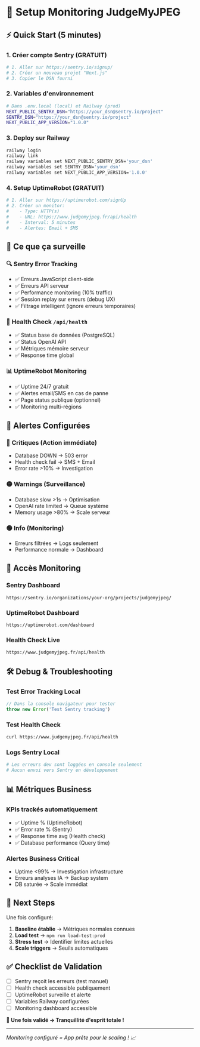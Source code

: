 # 🚨 Setup Monitoring JudgeMyJPEG

## ⚡ Quick Start (5 minutes)

### 1. Créer compte Sentry (GRATUIT)
```bash
# 1. Aller sur https://sentry.io/signup/
# 2. Créer un nouveau projet "Next.js"
# 3. Copier le DSN fourni
```

### 2. Variables d'environnement
```bash
# Dans .env.local (local) et Railway (prod)
NEXT_PUBLIC_SENTRY_DSN="https://your_dsn@sentry.io/project"
SENTRY_DSN="https://your_dsn@sentry.io/project"  
NEXT_PUBLIC_APP_VERSION="1.0.0"
```

### 3. Deploy sur Railway
```bash
railway login
railway link
railway variables set NEXT_PUBLIC_SENTRY_DSN='your_dsn'
railway variables set SENTRY_DSN='your_dsn'
railway variables set NEXT_PUBLIC_APP_VERSION='1.0.0'
```

### 4. Setup UptimeRobot (GRATUIT)
```bash
# 1. Aller sur https://uptimerobot.com/signUp
# 2. Créer un monitor:
#    - Type: HTTP(s)
#    - URL: https://www.judgemyjpeg.fr/api/health
#    - Interval: 5 minutes
#    - Alertes: Email + SMS
```

## 🎯 Ce que ça surveille

### 🔍 **Sentry Error Tracking**
- ✅ Erreurs JavaScript client-side
- ✅ Erreurs API serveur 
- ✅ Performance monitoring (10% traffic)
- ✅ Session replay sur erreurs (debug UX)
- ✅ Filtrage intelligent (ignore erreurs temporaires)

### 🏥 **Health Check `/api/health`**
- ✅ Status base de données (PostgreSQL)
- ✅ Status OpenAI API
- ✅ Métriques mémoire serveur
- ✅ Response time global

### 📊 **UptimeRobot Monitoring**
- ✅ Uptime 24/7 gratuit
- ✅ Alertes email/SMS en cas de panne
- ✅ Page status publique (optionnel)
- ✅ Monitoring multi-régions

## 🚨 Alertes Configurées

### 🔴 **Critiques (Action immédiate)**
- Database DOWN → 503 error
- Health check fail → SMS + Email
- Error rate >10% → Investigation

### 🟡 **Warnings (Surveillance)**
- Database slow >1s → Optimisation
- OpenAI rate limited → Queue système
- Memory usage >80% → Scale serveur

### 🟢 **Info (Monitoring)**
- Erreurs filtrées → Logs seulement
- Performance normale → Dashboard

## 📱 Accès Monitoring

### Sentry Dashboard
```
https://sentry.io/organizations/your-org/projects/judgemyjpeg/
```

### UptimeRobot Dashboard  
```
https://uptimerobot.com/dashboard
```

### Health Check Live
```
https://www.judgemyjpeg.fr/api/health
```

## 🛠️ Debug & Troubleshooting

### Test Error Tracking Local
```javascript
// Dans la console navigateur pour tester
throw new Error('Test Sentry tracking')
```

### Test Health Check
```bash
curl https://www.judgemyjpeg.fr/api/health
```

### Logs Sentry Local
```bash
# Les erreurs dev sont loggées en console seulement
# Aucun envoi vers Sentry en développement
```

## 📊 Métriques Business

### KPIs trackés automatiquement
- ✅ Uptime % (UptimeRobot)
- ✅ Error rate % (Sentry)  
- ✅ Response time avg (Health check)
- ✅ Database performance (Query time)

### Alertes Business Critical
- Uptime <99% → Investigation infrastructure
- Erreurs analyses IA → Backup system
- DB saturée → Scale immédiat

## 🎯 Next Steps

Une fois configuré:

1. **Baseline établie** → Métriques normales connues
2. **Load test** → `npm run load-test:prod`
3. **Stress test** → Identifier limites actuelles
4. **Scale triggers** → Seuils automatiques

## ✅ Checklist de Validation

- [ ] Sentry reçoit les erreurs (test manuel)
- [ ] Health check accessible publiquement
- [ ] UptimeRobot surveille et alerte
- [ ] Variables Railway configurées
- [ ] Monitoring dashboard accessible

**🚀 Une fois validé → Tranquillité d'esprit totale !**

---

*Monitoring configuré = App prête pour le scaling ! 📈*